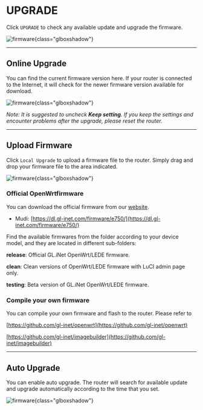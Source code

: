 # UPGRADE

Click `UPGRADE` to check any available update and upgrade the firmware.

![firmware](https://static.gl-inet.com/docs/en/3/setup/travel_ac_router/upgrade/firmware.jpg){class="glboxshadow"}



---

## Online Upgrade

You can find the current firmware version here. If your router is connected to the Internet, it will check for the newer firmware version available for download.

![firmware](https://static.gl-inet.com/docs/en/3/setup/spitz/upgrade/firmware1.jpg){class="glboxshadow"}



*Note: It is suggested to uncheck **Keep setting**. If you keep the settings and encounter problems after the upgrade, please reset the router.*



---


## Upload Firmware

Click `Local Upgrade` to upload a firmware file to the router. Simply drag and drop your firmware file to the area indicated.

![firmware](https://static.gl-inet.com/docs/en/3/setup/spitz/upgrade/firmware2.jpg){class="glboxshadow"}



### Official OpenWrtfirmware

You can download the official firmware from our [website](https://dl.gl-inet.com/firmware/). 

- Mudi: [https://dl.gl-inet.com/firmware/e750/](https://dl.gl-inet.com/firmware/e750/)

Find the available firmwares from the folder according to your device model, and they are located in different sub-folders:

**release**: Official GL.iNet OpenWrt/LEDE firmware.

**clean**: Clean versions of OpenWrt/LEDE firmware with LuCI admin page only.

**testing**: Beta version of GL.iNet OpenWrt/LEDE firmware.



### Compile your own firmware

You can compile your own firmware and flash to the router. Please refer to 

[https://github.com/gl-inet/openwrt](https://github.com/gl-inet/openwrt)

[https://github.com/gl-inet/imagebuilder](https://github.com/gl-inet/imagebuilder)

---

## Auto Upgrade

You can enable auto upgrade. The router will search for available update and upgrade automatically according to the time that you set.

![firmware](https://static.gl-inet.com/docs/en/3/setup/spitz/upgrade/firmware3.jpg){class="glboxshadow"}
